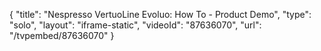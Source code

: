 {
    "title": "Nespresso VertuoLine Evoluo: How To - Product Demo",
    "type": "solo",
    "layout": "iframe-static",
    "videoId": "87636070",
    "url": "\/tvpembed\/87636070"
}
